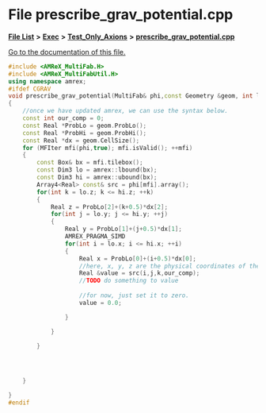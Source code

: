 
# File prescribe\_grav\_potential.cpp

[**File List**](files.md) **>** [**Exec**](dir_43a12cefb7942b6f49b5b628aafd3192.md) **>** [**Test\_Only\_Axions**](dir_eb24725df855cf6c732a19e4912f662a.md) **>** [**prescribe\_grav\_potential.cpp**](prescribe__grav__potential_8cpp.md)

[Go to the documentation of this file.](prescribe__grav__potential_8cpp.md) 


````cpp
#include <AMReX_MultiFab.H>
#include <AMReX_MultiFabUtil.H>
using namespace amrex;
#ifdef CGRAV
void prescribe_grav_potential(MultiFab& phi,const Geometry &geom, int level, int finest_level)
{
    //once we have updated amrex, we can use the syntax below.
    const int our_comp = 0;
    const Real *ProbLo = geom.ProbLo();
    const Real *ProbHi = geom.ProbHi();
    const Real *dx = geom.CellSize();
    for (MFIter mfi(phi,true); mfi.isValid(); ++mfi)
    {
        const Box& bx = mfi.tilebox();
        const Dim3 lo = amrex::lbound(bx);
        const Dim3 hi = amrex::ubound(bx);
        Array4<Real> const& src = phi[mfi].array();
        for(int k = lo.z; k <= hi.z; ++k)
        {
            Real z = ProbLo[2]+(k+0.5)*dx[2];
            for(int j = lo.y; j <= hi.y; ++j)
            {
                Real y = ProbLo[1]+(j+0.5)*dx[1];
                AMREX_PRAGMA_SIMD
                for(int i = lo.x; i <= hi.x; ++i) 
                {
                    Real x = ProbLo[0]+(i+0.5)*dx[0];
                    //here, x, y, z are the physical coordinates of the cell (i,j,k).
                    Real &value = src(i,j,k,our_comp);
                    //TODO do something to value
                    
                    //for now, just set it to zero.
                    value = 0.0;

                }

            }

        }




    }

}
#endif
````

